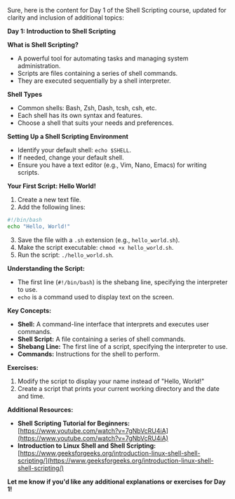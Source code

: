 Sure, here is the content for Day 1 of the Shell Scripting course, updated for clarity and inclusion of additional topics:

**Day 1: Introduction to Shell Scripting**

**What is Shell Scripting?**

* A powerful tool for automating tasks and managing system administration.
* Scripts are files containing a series of shell commands.
* They are executed sequentially by a shell interpreter.

**Shell Types**

* Common shells: Bash, Zsh, Dash, tcsh, csh, etc.
* Each shell has its own syntax and features.
* Choose a shell that suits your needs and preferences.

**Setting Up a Shell Scripting Environment**

* Identify your default shell: `echo $SHELL`.
* If needed, change your default shell.
* Ensure you have a text editor (e.g., Vim, Nano, Emacs) for writing scripts.

**Your First Script: Hello World!**

1. Create a new text file.
2. Add the following lines:

```bash
#!/bin/bash
echo "Hello, World!"
```

3. Save the file with a `.sh` extension (e.g., `hello_world.sh`).
4. Make the script executable: `chmod +x hello_world.sh`.
5. Run the script: `./hello_world.sh`.

**Understanding the Script:**

* The first line (`#!/bin/bash`) is the shebang line, specifying the interpreter to use.
* `echo` is a command used to display text on the screen.

**Key Concepts:**

* **Shell:** A command-line interface that interprets and executes user commands.
* **Shell Script:** A file containing a series of shell commands.
* **Shebang Line:** The first line of a script, specifying the interpreter to use.
* **Commands:** Instructions for the shell to perform.

**Exercises:**

1. Modify the script to display your name instead of "Hello, World!"
2. Create a script that prints your current working directory and the date and time.

**Additional Resources:**

* **Shell Scripting Tutorial for Beginners:** [https://www.youtube.com/watch?v=7gNbVcRU4iA](https://www.youtube.com/watch?v=7gNbVcRU4iA)
* **Introduction to Linux Shell and Shell Scripting:** [https://www.geeksforgeeks.org/introduction-linux-shell-shell-scripting/](https://www.geeksforgeeks.org/introduction-linux-shell-shell-scripting/)

**Let me know if you'd like any additional explanations or exercises for Day 1!**
